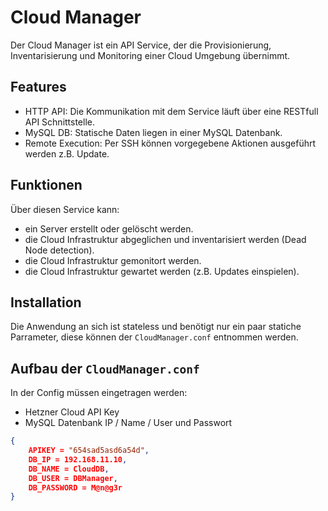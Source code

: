 # Cloud Manager

Der Cloud Manager ist ein API Service, der die Provisionierung, Inventarisierung und Monitoring einer Cloud Umgebung übernimmt.

## Features

- HTTP API: Die Kommunikation mit dem Service läuft über eine RESTfull API Schnittstelle.
- MySQL DB: Statische Daten liegen in einer MySQL Datenbank.
- Remote Execution: Per SSH können vorgegebene Aktionen ausgeführt werden z.B. Update.

## Funktionen

Über diesen Service kann:

- ein Server erstellt oder gelöscht werden.
- die Cloud Infrastruktur abgeglichen und inventarisiert werden (Dead Node detection).
- die Cloud Infrastruktur gemonitort werden.
- die Cloud Infrastruktur gewartet werden (z.B. Updates einspielen).

## Installation

Die Anwendung an sich ist stateless und benötigt nur ein paar statiche Parrameter, diese können der `CloudManager.conf` entnommen werden.


## Aufbau der `CloudManager.conf`

In der Config müssen eingetragen werden:
+ Hetzner Cloud API Key
+ MySQL Datenbank IP / Name / User und Passwort

```json
{
    APIKEY = "654sad5asd6a54d",
    DB_IP = 192.168.11.10,
    DB_NAME = CloudDB,
    DB_USER = DBManager,
    DB_PASSWORD = M@n@g3r
}
```